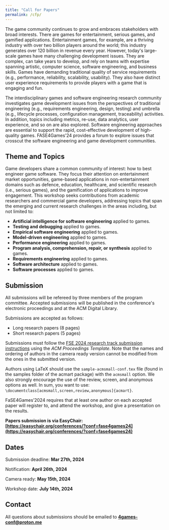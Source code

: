 ```yaml
---
title: "Call for Papers"
permalink: /cfp/
---
```


The game community continues to grow and embraces stakeholders with broad interests. There are games for entertainment, serious games, and gamified applications. Entertainment games, for example, are a thriving industry with over two billion players around the world; this industry generates over 120 billion in revenue every year. However, today's large-scale games have many challenging development issues. They are complex, can take years to develop, and rely on teams with expertise spanning artistic, computer science, software engineering, and business skills. Games have demanding traditional quality of service requirements (e.g., performance, reliability, scalability, usability). They also have distinct user experience requirements to provide players with a game that is engaging and fun.

The interdisciplinary games and software engineering research community investigates game development issues from the perspectives of traditional engineering (e.g., requirements engineering, design, testing) and umbrella (e.g., lifecycle processes, configuration management, traceability) activities. In addition, topics including metrics, re-use, data analytics, user experience, and so on are also explored. Software engineering approaches are essential to support the rapid, cost-effective development of high-quality games. FASE4Games'24 provides a forum to explore issues that crosscut the software engineering and game development communities. 

## Theme and Topics

Game developers share a common community of interest: how to best engineer game software. They focus their attention on entertainment market opportunities, game-based applications in non-entertainment domains such as defence, education, healthcare, and scientific research (i.e., serious games), and the gamification of applications to improve engagement. This workshop seeks contributions from academic researchers and commercial game developers, addressing topics that span the emerging and current research challenges in the areas including, but not limited to:

* **Artificial intelligence for software engineering** applied to games.
* **Testing and debugging** applied to games.
* **Empirical software engineering** applied to games.
* **Model-driven engineering** applied to games.
* **Performance engineering** applied to games.
* **Program analysis, comprehension, repair, or synthesis** applied to games.
* **Requirements engineering** applied to games.
* **Software architecture** applied to games.
* **Software processes** applied to games.

## Submission

All submissions will be refereed by three members of the program committee. Accepted submissions will be published in the conference's electronic proceedings and at the ACM Digital Library.

Submissions are accepted as follows:
* Long research papers (8 pages)
* Short research papers (5 pages)

Submissions must follow the  [FSE 2024 research track submission instructions](https://2024.esec-fse.org/track/fse-2024-research-papers#how-to-submit) using the *ACM Proceedings Template*. Note that the names and ordering of authors in the camera ready version cannot be modified from the ones in the submitted version.

Authors using LaTeX should use the `sample-acmsmall-conf.tex` file (found in the samples folder of the acmart package) with the `acmsmall` option. We also strongly encourage the use of the review, screen, and anonymous options as well. In sum, you want to use: `\documentclass[acmsmall,screen,review,anonymous]{acmart}`. 

FaSE4Games’2024 requires that at least one author on each accepted paper will register to, and attend the workshop, and give a presentation on the results.

**Papers submission is via EasyChair: [https://easychair.org/conferences/?conf=fase4games24](https://easychair.org/conferences/?conf=fase4games24)**

## Dates

Submission deadline: **Mar 27th, 2024**

Notification: **April 26th, 2024**

Camera ready: **May 15th, 2024**

Workshop date: **July 14th, 2024**

## Contact

All questions about submissions should be emailed to **4games-conf@proton.me**